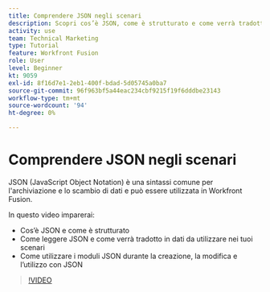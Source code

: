 ```yaml
---
title: Comprendere JSON negli scenari
description: Scopri cos’è JSON, come è strutturato e come verrà tradotto in dati da utilizzare nei tuoi scenari in [!DNL Adobe Workfront Fusion].
activity: use
team: Technical Marketing
type: Tutorial
feature: Workfront Fusion
role: User
level: Beginner
kt: 9059
exl-id: 8f16d7e1-2eb1-400f-bdad-5d05745a0ba7
source-git-commit: 96f963bf5a44eac234cbf9215f19f6dddbe23143
workflow-type: tm+mt
source-wordcount: '94'
ht-degree: 0%

---
```


# Comprendere JSON negli scenari

JSON (JavaScript Object Notation) è una sintassi comune per l&#39;archiviazione e lo scambio di dati e può essere utilizzata in Workfront Fusion.

In questo video imparerai:

* Cos’è JSON e come è strutturato
* Come leggere JSON e come verrà tradotto in dati da utilizzare nei tuoi scenari
* Come utilizzare i moduli JSON durante la creazione, la modifica e l’utilizzo con JSON

>[!VIDEO](https://video.tv.adobe.com/v/335300/?quality=12)
